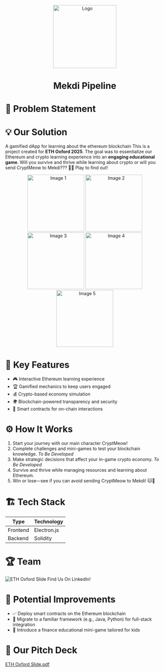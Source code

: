 <p align="center">
    <img src="https://github.com/user-attachments/assets/f9cbaf3c-bf47-4141-b896-7774033bc49d" alt="Logo" width="200"/>
</p>

<h1 align="center">Mekdi Pipeline</h1>

# 📝 Problem Statement

# 💡 Our Solution
A gamified dApp for learning about the ethereum blockchain 
This is a project created for <b>ETH Oxford 2025</b>. The goal was to essentialize our Ethereum and crypto learning experience into an <b>engaging educational game</b>. Will you survive and thrive while learning 
about crypto or will you send CryptMeow to Mekdi??? 🍔😼 Play to find out!

<p align="center">
    <img src="https://github.com/user-attachments/assets/88368c05-89d0-4520-900e-48ee00326276" alt="Image 1" width="180"/>
    <img src="https://github.com/user-attachments/assets/bbcfe8b6-ade6-4641-bacb-99a10a6a6ee9" alt="Image 2" width="180"/>
    <img src="https://github.com/user-attachments/assets/9f12ac2b-90b6-41c1-888b-d7baa398f877" alt="Image 3" width="180"/>
    <img src="https://github.com/user-attachments/assets/fbe1dce6-7274-4923-9374-b4fa01fc8177" alt="Image 4" width="180"/>
    <img src="https://github.com/user-attachments/assets/2cad1023-a6fb-4590-ad1a-94ea522c10aa" alt="Image 5" width="180"/>
</p>

# 🔑 Key Features
- 🎮 Interactive Ethereum learning experience
- 🏆 Gamified mechanics to keep users engaged
- 💰 Crypto-based economy simulation
- 🌍 Blockchain-powered transparency and security
- 🤖 Smart contracts for on-chain interactions

# ⚙️ How It Works
1. Start your journey with our main character CryptMeow!
2. Complete challenges and mini-games to test your blockchain knowledge. *To Be Developed*
3. Make strategic decisions that affect your in-game crypto economy. *To Be Developed*
4. Survive and thrive while managing resources and learning about Ethereum.
5. Win or lose—see if you can avoid sending CryptMeow to Mekdi! 🐱💸

# 🏗️ Tech Stack
| Type         | Technology  |
| ---------    | ---------- |
| Frontend     | Electron.js |
| Backend      | Solidity    |

# 🏆 Team 
![ETH Oxford Slide](https://github.com/user-attachments/assets/713ac1c9-d2cf-4684-95bc-ed00ca74b6e1)
Find Us On LinkedIn! 


# 🚀  Potential Improvements
- ✅ Deploy smart contracts on the Ethereum blockchain
- 🔄 Migrate to a familiar framework (e.g., Java, Python) for full-stack integration
- 🏫 Introduce a finance educational mini-game tailored for kids

# 📄 Our Pitch Deck

[ETH Oxford Slide.pdf](https://github.com/user-attachments/files/18724088/ETH.Oxford.Slide.pdf)
